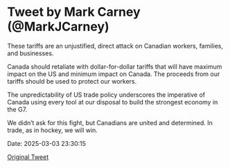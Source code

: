 # Tweet by Mark Carney (@MarkJCarney)

These tariffs are an unjustified, direct attack on Canadian workers, families, and businesses.

Canada should retaliate with dollar-for-dollar tariffs that will have maximum impact on the US and minimum impact on Canada. The proceeds from our tariffs should be used to protect our workers.

The unpredictability of US trade policy underscores the imperative of Canada using every tool at our disposal to build the strongest economy in the G7.

We didn’t ask for this fight, but Canadians are united and determined. In trade, as in hockey, we will win.

Date: 2025-03-03 23:30:15

[Original Tweet](https://x.com/MarkJCarney/status/1896704703687200998)
